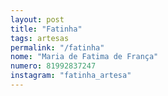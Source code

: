 ```yaml
---
layout: post
title: "Fatinha"
tags: artesas
permalink: "/fatinha"
nome: "Maria de Fatima de França"
numero: 81992837247
instagram: "fatinha_artesa"
---
```



  
